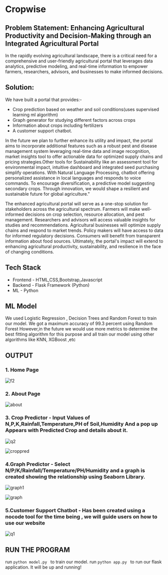 # Cropwise

## Problem Statement: Enhancing Agricultural Productivity and Decision-Making through an Integrated Agricultural Portal
In the rapidly evolving agricultural landscape, there is a critical need for a comprehensive and user-friendly agricultural portal that leverages data analytics, predictive modeling, and real-time information to empower farmers, researchers, advisors, and businesses to make informed decisions.

## Solution: 
We have built a portal that provides:-
* Crop prediction based on weather and soil conditions(uses supervised learning ml algorithm)
* Graph generator for studying different factors across crops
* Information about crops including fertilizers
*  A customer support chatbot.

In the future we plan to further enhance its utility and impact, the portal aims to incorporate additional features such as a robust pest and disease management system leveraging real-time data and image recognition, market insights tool to offer actionable data for optimized supply chains and pricing strategies.Other tools for Sustainability like an assessment tool for environmental impact, intuitive dashboard and integrated seed purchasing simplify operations. With Natural Language Processing, chatbot offering personalized assistance in local languages and responds to voice commands. To encourage diversification, a predictive model suggesting secondary crops. Through innovation, we would shape a resilient and sustainable future for global agriculture."

The enhanced agricultural portal will serve as a one-stop solution for stakeholders across the agricultural spectrum. Farmers will make well-informed decisions on crop selection, resource allocation, and pest management. Researchers and advisors will access valuable insights for studies and recommendations. Agricultural businesses will optimize supply chains and respond to market trends. Policy makers will have access to data for informed regulatory decisions. Consumers will benefit from transparent information about food sources. Ultimately, the portal's impact will extend to enhancing agricultural productivity, sustainability, and resilience in the face of changing conditions.

## Tech Stack
* Frontend - HTML,CSS,Bootstrap,Javascript
* Backend - Flask Framework (Python)
* ML - Python

## ML Model 
We used Logistic Regression , Decision Trees and Random Forest to train our model.
We got a maximum accuracy of 99.3 percent using Random Forest
However,in the future we would use more metrics to determine the best fitting algorithm for this purpose and all train our model using other algorithms like KNN, XGBoost ,etc

## OUTPUT

### 1. Home Page
![f2](https://github.com/ap766/Cropwise/assets/79255079/3c5b76a8-6b84-4ff4-b78b-e13ca56f90c5)
### 2. About Page
![about](https://github.com/ap766/Cropwise/assets/79255079/25c94a27-1d66-4cb4-beac-167984797786)
### 3. Crop Predictor - Input Values of N,P,K,Rainfall,Temperature,PH of Soil,Humidity And a pop up Appears with Predicted Crop and details about it.
![q2](https://github.com/ap766/Cropwise/assets/79255079/9c683ff0-1522-4bba-a687-148ea3e37445)

![croppred](https://github.com/ap766/Cropwise/assets/79255079/4c35e2af-17e7-49b7-b386-b1e6cf9da81b)
### 4.Graph Predictor - Select N/P/K/Rainfall/Temperature/PH/Humidity and a graph is created showing the relationship using Seaborn Library.
![graph1](https://github.com/ap766/Cropwise/assets/79255079/b56da592-b4e7-4e70-8a90-c665aa6089f1)

![graph](https://github.com/ap766/Cropwise/assets/79255079/d0720bd3-07cb-4698-8319-0b02ab837fb1)
### 5.Customer Support Chatbot - Has been created using a nocode tool for the time being , we will guide users on how to use our website
![q1](https://github.com/ap766/Cropwise/assets/79255079/077f8c21-3873-4fe4-8dd7-513c61ecf282)

## RUN THE PROGRAM
run `python model.py ` to train our model.
run `python app.py ` to run our flask application.
It will be up and running!


